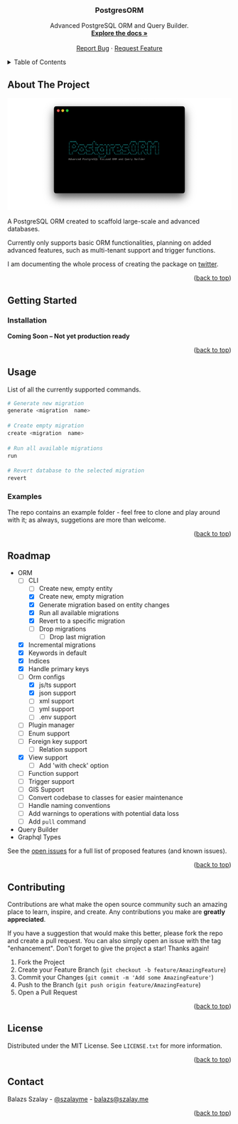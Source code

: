 <a id="readme-top" name="readme-top"></a>

<!-- PROJECT LOGO -->
<br />
<div align="center">
  <h3 align="center">PostgresORM</h3>

  <p align="center">
    Advanced PostgreSQL ORM and Query Builder.
    <br />
    <a href="#getting-started"><strong>Explore the docs »</strong></a>
    <br />
    <br />
    <a href="https://github.com/szalaybalazs/orm/issues">Report Bug</a>
    ·
    <a href="https://github.com/szalaybalazs/orm/issues">Request Feature</a>
  </p>
</div>

<!-- TABLE OF CONTENTS -->
<details>
  <summary>Table of Contents</summary>
  <ol>
    <li>
      <a href="#about-the-project">About The Project</a>
    </li>
    <li>
      <a href="#getting-started">Getting Started</a>
      <ul>
        <!-- <li><a href="#prerequisites">Prerequisites</a></li> -->
        <li><a href="#installation">Installation</a></li>
      </ul>
    </li>
    <li>
    <a href="#usage">Usage</a>
      <ul>
        <li><a href="#examples">Examples</a></li>
      </ul>
    </li>
    <li><a href="#roadmap">Roadmap</a></li>
    <li><a href="#contributing">Contributing</a></li>
    <li><a href="#license">License</a></li>
    <li><a href="#contact">Contact</a></li>
  </ol>
</details>

<!-- ABOUT THE PROJECT -->

## About The Project

![ORM NAME](/assets/banner.png)

A PostgreSQL ORM created to scaffold large-scale and advanced databases.

Currently only supports basic ORM functionalities, planning on added advanced features, such as multi-tenant support and trigger functions.

I am documenting the whole process of creating the package on [twitter](https://twitter.com/szalayme).

<p align="right">(<a href="#readme-top">back to top</a>)</p>

<!-- GETTING STARTED -->

## Getting Started

### Installation

**Coming Soon – Not yet production ready**

<p align="right">(<a href="#readme-top">back to top</a>)</p>

<!-- USAGE EXAMPLES -->

## Usage

List of all the currently supported commands.

```bash
# Generate new migration
generate <migration  name>

# Create empty migration
create <migration  name>

# Run all available migrations
run

# Revert database to the selected migration
revert
```

### Examples

The repo contains an example folder - feel free to clone and play around with it; as always, suggetions are more than welcome.

<p align="right">(<a href="#readme-top">back to top</a>)</p>

<!-- ROADMAP -->

## Roadmap

- ORM
  - [ ] CLI
    - [ ] Create new, empty entity
    - [x] Create new, empty migration
    - [x] Generate migration based on entity changes
    - [x] Run all available migrations
    - [x] Revert to a specific migration
    - [ ] Drop migrations
      - [ ] Drop last migration
  - [x] Incremental migrations
  - [x] Keywords in default
  - [x] Indices
  - [x] Handle primary keys
  - [ ] Orm configs
    - [x] js/ts support
    - [x] json support
    - [ ] xml support
    - [ ] yml support
    - [ ] .env support
  - [ ] Plugin manager
  - [ ] Enum support
  - [ ] Foreign key support
    - [ ] Relation support
  - [x] View support
    - [ ] Add 'with check' option
  - [ ] Function support
  - [ ] Trigger support
  - [ ] GIS Support
  - [ ] Convert codebase to classes for easier maintenance
  - [ ] Handle naming conventions
  - [ ] Add warnings to operations with potential data loss
  - [ ] Add `pull` command
- Query Builder
- Graphql Types

See the [open issues](https://github.com/szalaybalazs/orm/issues) for a full list of proposed features (and known issues).

<p align="right">(<a href="#readme-top">back to top</a>)</p>

<!-- CONTRIBUTING -->

## Contributing

Contributions are what make the open source community such an amazing place to learn, inspire, and create. Any contributions you make are **greatly appreciated**.

If you have a suggestion that would make this better, please fork the repo and create a pull request. You can also simply open an issue with the tag "enhancement".
Don't forget to give the project a star! Thanks again!

1. Fork the Project
2. Create your Feature Branch (`git checkout -b feature/AmazingFeature`)
3. Commit your Changes (`git commit -m 'Add some AmazingFeature'`)
4. Push to the Branch (`git push origin feature/AmazingFeature`)
5. Open a Pull Request

<p align="right">(<a href="#readme-top">back to top</a>)</p>

## License

Distributed under the MIT License. See `LICENSE.txt` for more information.

<p align="right">(<a href="#readme-top">back to top</a>)</p>

<!-- CONTACT -->

## Contact

Balazs Szalay - [@szalayme](https://twitter.com/szalayme) - balazs@szalay.me

<p align="right">(<a href="#readme-top">back to top</a>)</p>
